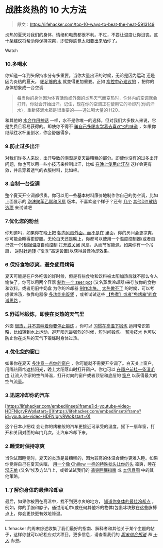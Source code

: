 # 战胜炎热的 10 大方法

> 原文：<https://lifehacker.com/top-10-ways-to-beat-the-heat-5913149>

炎热的夏天对我们的身体、情绪和电费都很不利。不过，不要让温度让你沮丧。这十条建议将帮助你保持凉爽，即使你感觉太阳要出来晒你了。

Watch

### 10.多喝水

你知道一年到头保持水分有多重要。当你大量出汗的时候，无论是因为运动 还是因为炎热的夏天， [喝足够的水](http://lifehacker.com/how-much-water-do-i-actually-need-to-drink-every-day-5986895) 就变得更加重要。正如 [疾控中心建议的](http://www.cdc.gov/bam/safety/cool.html) ，把你的身体想象成一台空调:

> 每当你的身体因为体育活动或外面的炎热天气而变热时，你体内的空调就会打开，你就会开始出汗。记住，现在你的空调正在使用它的冷却剂(你的汗水)，重新装满水箱是很重要的——通过喝大量的 H2O。

和其他的 [水合作用神话](http://vitals.lifehacker.com/4-myths-about-hydration-that-refuse-to-die-1707637866) 一样，水不是你唯一的选择，但对我们大多数人来说，它是免费且容易获得的。即使你不得不 [骗自己多喝水](http://lifehacker.com/how-to-trick-yourself-into-drinking-more-water-every-da-1678956552)[学着去喜欢它的味道](http://lifehacker.com/learn-to-love-the-taste-of-water-5826784) ，如果你继续往水杯里倒水，你会舒服得多。

### 9.防止过多出汗

对我们许多人来说，出汗导致的潮湿是夏天最糟糕的部分。即使你没有的过多出汗问题，你也可以用一些小技巧来控制出汗，比如 [在晚上使用止汗剂](http://lifehacker.com/apply-antiperspirant-at-night-for-maximum-effectiveness-1570562830) 这样会更有效，并且穿着透气的衣服材料，比如棉。

### 8.自制一台空调

整个夏天开空调都很贵。你可以用一些基本材料廉价地制作你自己的伪空调，比如上面显示的 [泡沫聚苯乙烯和风扇](http://lifehacker.com/this-diy-air-conditioner-chills-your-room-with-a-fan-an-5814844) 版本。不喜欢这个样子？还有 [几个](http://lifehacker.com/make-your-own-air-conditioner-181510) [其他](https://lifehacker.com/how-to-build-a-30-air-conditioner-107753)[DIY](http://lifehacker.com/set-up-a-super-simple-evaporative-cooler-for-immediate-5583151)[散热选项](https://lifehacker.com/how-to-build-a-diy-dorm-legal-a-c-5335024) 来试试吧

### 7.优化您的粉丝

你知道吗，如果你在晚上把 [朝向风扇外面，而不是在](http://lifehacker.com/keep-your-room-cool-at-night-by-facing-your-fan-out-no-1610472983) 里面，你的房间会更凉爽，你可能会睡得更舒服。无论白天还是晚上，你都可以使用一个温度控制器(或者自己做一个)根据温度自动控制 [打开或关闭](http://lifehacker.com/turn-your-fan-on-and-off-automatically-based-on-the-air-1706121689) 风扇，从而节省能源。如果你有一个吊扇， [逆时针运转](http://lifehacker.com/run-ceiling-fans-counter-clockwise-for-summer-savings-397054) (“夏季”高速设置)以获得最佳冷却效果。

### 6.保持食物凉爽，避免使用烤箱

夏天可能是在户外吃饭的好时候，但是有些食物和饮料被太阳加热后就不那么令人愉快了。你可以用两个容器 [制作一个 zeer pot](http://lifehacker.com/keep-your-drinks-and-food-cool-in-the-sun-with-a-no-ele-5916868) (又名蒸发冷却器)来存放你的食物和饮料，或者用旧牛奶盒 为你的冷却器 [制作冰块。](http://lifehacker.com/reuse-milk-cartons-to-create-ice-blocks-for-your-drink-5814756) [太热做不了](http://lifehacker.com/what-to-cook-when-its-too-hot-to-cook-5921968) 的时候，可以考虑做冷汤，依靠电器像 [多功能电饭煲](http://lifehacker.com/15-surprising-things-you-can-make-in-a-rice-cooker-1707586076) ，或者试试这些 [【免煮】或者“免烤箱”的食谱思路](http://lifehacker.com/low-or-no-heat-meal-ideas-for-easy-summer-cooking-5571862) 。

### 5.舒适地锻炼，即使在炎热的天气里

外面 [很热，并不意味着你要停止锻炼](http://lifehacker.com/how-to-stay-fit-and-cool-despite-the-summer-heat-5569067) 。你可以 [习惯在高温下锻炼](http://i.kinja-img.com/gawker-media/image/upload/s--Q2H1DRMP--/c_fit,fl_progressive,q_80,w_636/1333516204659284296.png) 运用常识策略，比如转到水上运动，避开阳光最强烈的时候，短时间锻炼。 [预冷技术](http://lifehacker.com/keep-cool-during-hot-weather-exercise-with-precooling-a-5935285) 也可以防止你在炎热的天气下锻炼时身体过热。

### 4.优化您的窗口

如果你在夏天 [多注意一点你的窗户](http://lifehacker.com/five-effective-diy-alternatives-to-running-an-air-condi-5568311) ，你可能就不需要开空调了。白天关上窗户，用隔热窗帘遮挡阳光，晚上太阳落山时打开窗户。你也可以 [在窗户前挂一条湿毛巾](http://lifehacker.com/hang-a-damp-towel-to-cool-a-hot-house-5313401) 让流入你家的空气降温，打开对向的窗户或者顶层和底层的 [窗户](http://lifehacker.com/keep-your-home-cooler-by-selecting-the-best-windows-to-839058713) 以获得最大的空气流量。

### 3.迅速冷却你的汽车

 [https://lifehacker.com/embed/inset/iframe?id=youtube-video-HDFNIgrvRWo&start=0](https://lifehacker.com/embed/inset/iframe?id=youtube-video-HDFNIgrvRWo&start=0) 

这个日本小把戏 会让你的烤箱般的汽车更接近可承受的温度。摇下一扇车窗，打开和关闭对面的车门几次，让汽车冷却下来。

### 2.睡觉时保持凉爽

当你试图睡觉时，夏天的炎热是最糟糕的，因为较高的体温会使你更难入睡。如果你觉得自己在夏天失眠， [用一个像 Chillow 一样的特殊枕头让你的头](http://lifehacker.com/cant-sleep-cool-your-brain-5813879) 凉爽，睡在 [湿床单](http://lifehacker.com/use-the-egyptian-method-to-sleep-well-on-a-hot-night-5313787) (又名“埃及方法”)上，或者试试我们的 [凉爽睡眠指南](http://lifehacker.com/how-can-i-stay-cool-while-i-sleep-5824376) 或 [本信息图](http://lifehacker.com/this-graphic-shows-you-how-to-stay-cool-while-you-sleep-1718246417) 中的其他策略。

### 1.了解你身体的最佳冷却点

最后，如果你被困在高温中，找不到更凉爽的地方， [知道你身体的最佳冷却点](http://lifehacker.com/know-your-bodys-quick-cooling-spots-5571072) ，例如，你的手腕和脖子。通过用毛巾(或任何其他冷的物体)包裹冰块敷在这些脉搏点上，你会更快更有效地降温。

* * *

Lifehacker 的周末综述收集了我们最好的指南、解释者和其他关于某个主题的帖子，这样你就可以轻松应对大项目。更多信息，请查看我们的 [*周末综合报道*](http://lifehacker.com/tag/weekend-roundup) *和* [*十大*](http://lifehacker.com/tag/lifehacker-top-10) *标签。*